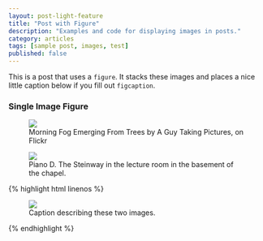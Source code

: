 ```yaml
---
layout: post-light-feature
title: "Post with Figure"
description: "Examples and code for displaying images in posts."
category: articles
tags: [sample post, images, test]
published: false
---
```


This is a post that uses a `figure`. It stacks these images and places a nice little caption below if you fill out `figcaption`.

### Single Image Figure

<figure>
	<img src="http://farm9.staticflickr.com/8426/7758832526_cc8f681e48_c.jpg">
	<figcaption>Morning Fog Emerging From Trees by A Guy Taking Pictures, on Flickr</figcaption>
</figure>

<figure>
	<img src="images/pianochapel.jpg">
	<figcaption>Piano D. The Steinway in the lecture room in the basement of the chapel.</figcaption>
</figure>

{% highlight html linenos %}
<figure>
	<img src="/images/image-filename-1.jpg">
	<figcaption>Caption describing these two images.</figcaption>
</figure>
{% endhighlight %}
